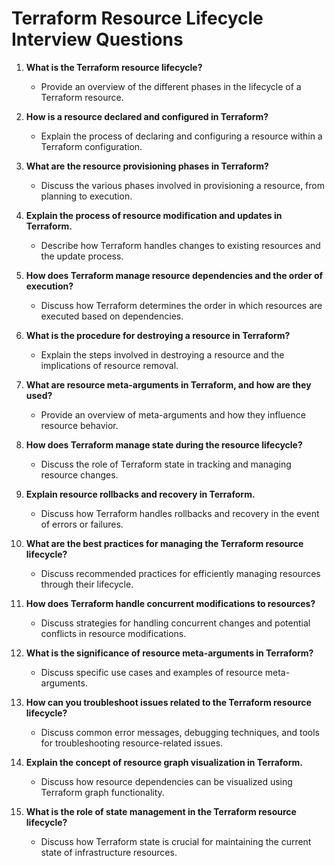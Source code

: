 # Terraform Resource Lifecycle Interview Questions

1. **What is the Terraform resource lifecycle?**
   - Provide an overview of the different phases in the lifecycle of a Terraform resource.

2. **How is a resource declared and configured in Terraform?**
   - Explain the process of declaring and configuring a resource within a Terraform configuration.

3. **What are the resource provisioning phases in Terraform?**
   - Discuss the various phases involved in provisioning a resource, from planning to execution.

4. **Explain the process of resource modification and updates in Terraform.**
   - Describe how Terraform handles changes to existing resources and the update process.

5. **How does Terraform manage resource dependencies and the order of execution?**
   - Discuss how Terraform determines the order in which resources are executed based on dependencies.

6. **What is the procedure for destroying a resource in Terraform?**
   - Explain the steps involved in destroying a resource and the implications of resource removal.

7. **What are resource meta-arguments in Terraform, and how are they used?**
   - Provide an overview of meta-arguments and how they influence resource behavior.

8. **How does Terraform manage state during the resource lifecycle?**
   - Discuss the role of Terraform state in tracking and managing resource changes.

9. **Explain resource rollbacks and recovery in Terraform.**
   - Discuss how Terraform handles rollbacks and recovery in the event of errors or failures.

10. **What are the best practices for managing the Terraform resource lifecycle?**
    - Discuss recommended practices for efficiently managing resources through their lifecycle.

11. **How does Terraform handle concurrent modifications to resources?**
    - Discuss strategies for handling concurrent changes and potential conflicts in resource modifications.

12. **What is the significance of resource meta-arguments in Terraform?**
    - Discuss specific use cases and examples of resource meta-arguments.

13. **How can you troubleshoot issues related to the Terraform resource lifecycle?**
    - Discuss common error messages, debugging techniques, and tools for troubleshooting resource-related issues.

14. **Explain the concept of resource graph visualization in Terraform.**
    - Discuss how resource dependencies can be visualized using Terraform graph functionality.

15. **What is the role of state management in the Terraform resource lifecycle?**
    - Discuss how Terraform state is crucial for maintaining the current state of infrastructure resources.


